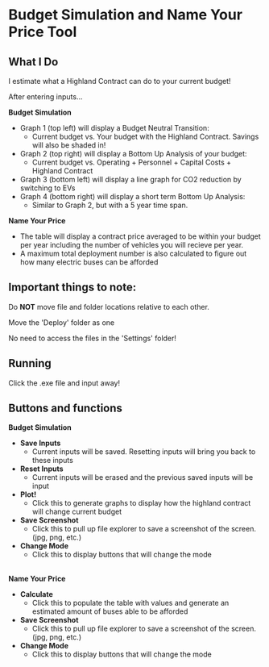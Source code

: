 # Budget Simulation and Name Your Price Tool

## What I Do
I estimate what a Highland Contract can do to your current budget!

After entering inputs...

**Budget Simulation**
-  Graph 1 (top left) will display a Budget Neutral Transition:
    -   Current budget vs. Your budget with the Highland Contract. Savings will also be shaded in!
-  Graph 2 (top right) will display a Bottom Up Analysis of your budget:
    -   Current budget vs. Operating + Personnel + Capital Costs + Highland Contract
-  Graph 3 (bottom left) will display a line graph for CO2 reduction by switching to EVs
-  Graph 4 (bottom right) will display a short term Bottom Up Analysis:
    -   Similar to Graph 2, but with a 5 year time span.
    
**Name Your Price**
-  The table will display a contract price averaged to be within your budget per year including the number of vehicles you will recieve per year.
-  A maximum total deployment number is also calculated to figure out how many electric buses can be afforded

## Important things to note:
Do **NOT** move file and folder locations relative to each other.

Move the 'Deploy' folder as one

No need to access the files in the 'Settings' folder!

## Running
Click the .exe file and input away!

## Buttons and functions
   **Budget Simulation** <br/>
-    **Save Inputs** <br/>
      - Current inputs will be saved. Resetting inputs will bring you back to these inputs <br/>
-    **Reset Inputs** <br/>
      - Current inputs will be erased and the previous saved inputs will be input <br/>
-    **Plot!** <br/>
      - Click this to generate graphs to display how the highland contract will change current budget <br/>
-    **Save Screenshot** <br/>
      - Click this to pull up file explorer to save a screenshot of the screen. (jpg, png, etc.) <br/>
-    **Change Mode** <br/>
      - Click this to display buttons that will change the mode  <br/><br/>
      
  **Name Your Price** <br/>
-    **Calculate** <br/>
      - Click this to populate the table with values and generate an estimated amount of buses able to be afforded <br/>
-    **Save Screenshot** <br/>
      - Click this to pull up file explorer to save a screenshot of the screen. (jpg, png, etc.) <br/>
-    **Change Mode** <br/>
      - Click this to display buttons that will change the mode <br/>


